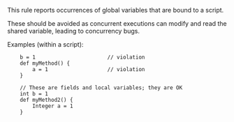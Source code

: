 This rule reports occurrences of global variables that are bound to a
script.

These should be avoided as concurrent executions can modify and read the
shared variable, leading to concurrency bugs.

Examples (within a script):

        b = 1                       // violation
        def myMethod() {
            a = 1                   // violation
        }

        // These are fields and local variables; they are OK
        int b = 1
        def myMethod2() {
            Integer a = 1
        }
